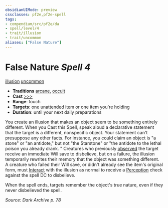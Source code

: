```yaml
---
obsidianUIMode: preview
cssclasses: pf2e,pf2e-spell
tags:
- compendium/src/pf2e/da
- spell/level/4
- trait/illusion
- trait/uncommon
aliases: ["False Nature"]
---
```

# False Nature *Spell 4*   
[illusion](rules/traits/illusion.md "Illusion School Trait")  [uncommon](rules/traits/uncommon.md "Uncommon Rarity Trait")  

- **Traditions** [arcane](rules/traits/arcane.md "Arcane Tradition Trait"), [occult](rules/traits/occult.md "Occult Tradition Trait")
- **Cast** [>>>](rules/core-rulebook/chapter-9-playing-the-game.md#Actions "Three-Action") 
- **Range**: touch
- **Targets**: one unattended item or one item you're holding
- **Duration**: until your next daily preparations

You create an illusion that makes an object seem to be something entirely different. When you Cast this Spell, speak aloud a declarative statement that the target is a different, nonspecific object. Your statement can't presuppose any other facts. For instance, you could claim an object is "a stone" or "an antidote," but not "the Starstone" or "the antidote to the lethal poison you already drank. " Creatures who previously [observed](rules/conditions.md#Observed) the target receive an immediate Will save to disbelieve, but on a failure, the illusion temporarily rewrites their memory that the object was something different. A creature who failed their Will save, or didn't already see the item's original form, must [Interact](rules/actions/interact.md) with the illusion as normal to receive a [Perception](compendium/skills.md#Perception) check against the spell DC to disbelieve.

When the spell ends, targets remember the object's true nature, even if they never disbelieved the spell.

*Source: Dark Archive p. 78*